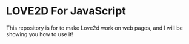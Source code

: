 # LOVE2D For JavaScript

This repository is for to make Love2d work on web pages, and I will be showing you how to use it!
